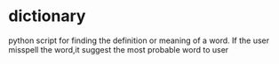 # dictionary
python script for finding the definition or meaning of a word. If the user misspell the word,it suggest the most probable word to user
